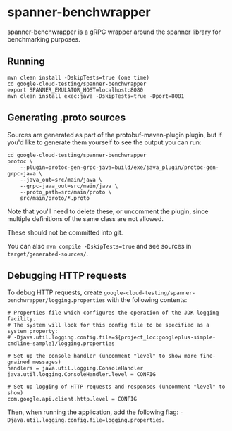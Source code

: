 # spanner-benchwrapper

spanner-benchwrapper is a gRPC wrapper around the spanner library for benchmarking purposes.

## Running

```
mvn clean install -DskipTests=true (one time)
cd google-cloud-testing/spanner-benchwrapper
export SPANNER_EMULATOR_HOST=localhost:8080
mvn clean install exec:java -DskipTests=true -Dport=8081
```

## Generating .proto sources

Sources are generated as part of the protobuf-maven-plugin plugin, but if you'd
like to generate them yourself to see the output you can run:

```
cd google-cloud-testing/spanner-benchwrapper
protoc \
    --plugin=protoc-gen-grpc-java=build/exe/java_plugin/protoc-gen-grpc-java \
    --java_out=src/main/java \
    --grpc-java_out=src/main/java \
    --proto_path=src/main/proto \
    src/main/proto/*.proto
```

Note that you'll need to delete these, or uncomment the plugin, since multiple
definitions of the same class are not allowed.

These should not be committed into git.

You can also `mvn compile -DskipTests=true` and see sources in
`target/generated-sources/`.

## Debugging HTTP requests

To debug HTTP requests, create `google-cloud-testing/spanner-benchwrapper/logging.properties` with the following contents:

```
# Properties file which configures the operation of the JDK logging facility.
# The system will look for this config file to be specified as a system property:
# -Djava.util.logging.config.file=${project_loc:googleplus-simple-cmdline-sample}/logging.properties

# Set up the console handler (uncomment "level" to show more fine-grained messages)
handlers = java.util.logging.ConsoleHandler
java.util.logging.ConsoleHandler.level = CONFIG

# Set up logging of HTTP requests and responses (uncomment "level" to show)
com.google.api.client.http.level = CONFIG
```

Then, when running the application, add the following flag: `-Djava.util.logging.config.file=logging.properties`.
